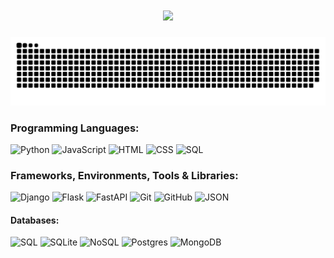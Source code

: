 <h1 align="center">
<img src="https://readme-typing-svg.herokuapp.com/?font=Righteous&size=35&center=true&vCenter=true&width=500&height=70&duration=4000&lines=olá!+👋;+me+chamo+Pedro!;" />
</h1>

![GitHub Snake Contribution Grid Animation](https://raw.githubusercontent.com/burgil/burgil/output/github-contribution-grid-snake-dark.svg)

### Programming Languages:

![Python](https://img.shields.io/badge/Python-3670A0?style=flat-square&logo=python&logoColor=ffdd54)
![JavaScript](https://img.shields.io/badge/JavaScript-%23323330.svg?style=flat-square&logo=javascript&logoColor=%23F7DF1E)
![HTML](https://img.shields.io/badge/HTML5-E34F26.svg?style=flat-square&logo=HTML5&logoColor=white)
![CSS](https://img.shields.io/badge/CSS3-1572B6.svg?style=flat-square&logo=CSS3&logoColor=white)
![SQL](https://img.shields.io/badge/SQL-4479A1.svg?style=flat-square&logo=MySQL&logoColor=white)

### Frameworks, Environments, Tools & Libraries:

![Django](https://img.shields.io/badge/Django-092E20.svg?style=flat-square&logo=Django&logoColor=white)
![Flask](https://img.shields.io/badge/Flask-000000.svg?style=flat-square&logo=Flask&logoColor=white)
![FastAPI](https://img.shields.io/badge/FastAPI-009688.svg?style=flat-square&logo=FastAPI&logoColor=white)
![Git](https://img.shields.io/badge/Git-black?style=flat-square&logo=git&logoColor=white)
![GitHub](https://img.shields.io/badge/GitHub-black?style=flat-square&logo=github&logoColor=white)
![JSON](https://img.shields.io/badge/JSON-000000.svg?style=flat-square&logo=JSON&logoColor=white)

#### Databases:
![SQL](https://img.shields.io/badge/SQL-4479A1.svg?style=flat-square&logo=MySQL&logoColor=white)
![SQLite](https://img.shields.io/badge/SQLite-%2307405e.svg?style=flat-square&logo=sqlite&logoColor=white)
![NoSQL](https://img.shields.io/badge/nosql-FF3621.svg?style=flat-square&logo=Databricks&logoColor=white)
![Postgres](https://img.shields.io/badge/postgres-%23316192.svg?style=flat-square&logo=postgresql&logoColor=white)
![MongoDB](https://img.shields.io/badge/MongoDB-%234ea94b.svg?style=flat-square&logo=mongodb&logoColor=white)

